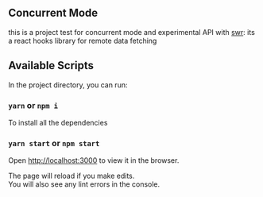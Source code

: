 ## Concurrent Mode

this is a project test for concurrent mode and experimental API with [swr](https://github.com/zeit/swr): its a react hooks library for remote data fetching

## Available Scripts

In the project directory, you can run:

### `yarn` or `npm i`

To install all the dependencies

### `yarn start` or `npm start`

Open [http://localhost:3000](http://localhost:3000) to view it in the browser.

The page will reload if you make edits.<br />
You will also see any lint errors in the console.
